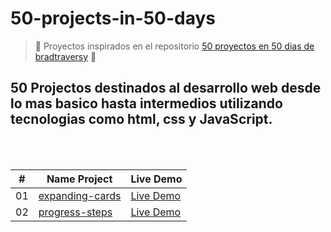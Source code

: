 # 50-projects-in-50-days
>:construction: Proyectos inspirados en el repositorio [50 proyectos en 50 dias de bradtraversy](https://github.com/bradtraversy/50projects50days)  :construction:
## 50 Projectos destinados al desarrollo web desde lo mas basico hasta intermedios utilizando tecnologias como html, css y JavaScript.
<br/>
<br/>


| #  | Name Project | Live Demo |
| -- | ------------- | ------------- |
| 01  | [expanding-cards](https://github.com/doblezz/50-projects-in-50-days/tree/main/expanding-cards)  | [Live Demo](https://doblezz.github.io/50-projects-in-50-days/expanding-cards/) |
| 02  | [progress-steps](https://github.com/doblezz/50-projects-in-50-days/tree/main/progress-steps)  | [Live Demo](https://doblezz.github.io/50-projects-in-50-days/progress-steps/) |

